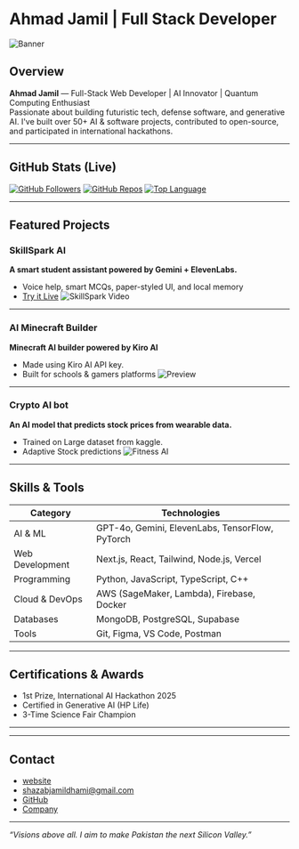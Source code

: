 
# Ahmad Jamil | Full Stack Developer

![Banner](https://images.unsplash.com/photo-1504384308090-c894fdcc538d)

##  Overview
**Ahmad Jamil** — Full-Stack Web Developer | AI Innovator | Quantum Computing Enthusiast  
Passionate about building futuristic tech, defense software, and generative AI. I've built over 50+ AI & software projects, contributed to open-source, and participated in international hackathons.

---

##  GitHub Stats (Live)
[![GitHub Followers](https://img.shields.io/github/followers/Ahmadjamil888?style=for-the-badge&color=blue)](https://github.com/Ahmadjamil888)
[![GitHub Repos](https://img.shields.io/badge/Public%20Repos-53-blueviolet?style=for-the-badge)](https://github.com/Ahmadjamil888?tab=repositories)
[![Top Language](https://img.shields.io/github/languages/top/Ahmadjamil888/AI_STUDY_ASSISTANT?style=for-the-badge&color=ff69b4)](https://github.com/Ahmadjamil888)

---

##  Featured Projects

### SkillSpark AI
**A smart student assistant powered by Gemini + ElevenLabs.**
-  Voice help, smart MCQs, paper-styled UI, and local memory
-  [Try it Live](https://ai-study-assistant-swart.vercel.app)
![SkillSpark Video](https://media.giphy.com/media/v1.Y2lkPTc5MGI3NjExOTJlZTdkMDJhYTIzOTZiNzhhYzgzOTM5YmE4MTFjMjFjNTY3M2RlNSZjdD1n/XG52QhxSKjTcmde1K0/giphy.gif)

---

### AI Minecraft Builder
**Minecraft AI builder powered by Kiro AI**
-  Made using Kiro AI API key.
-  Built for schools & gamers platforms
![Preview](https://media.giphy.com/media/l0ExncehJzexFpRHq/giphy.gif)

---

### Crypto AI bot
**An AI model that predicts stock prices from wearable data.**
-  Trained on Large dataset from kaggle.
- Adaptive Stock predictions
![Fitness AI](https://media.giphy.com/media/3o7bu3XilJ5BOiSGic/giphy.gif)

---

##  Skills & Tools

| Category         | Technologies |
|------------------|--------------|
| AI & ML          | GPT-4o, Gemini, ElevenLabs, TensorFlow, PyTorch |
| Web Development  | Next.js, React, Tailwind, Node.js, Vercel |
| Programming      | Python, JavaScript, TypeScript, C++ |
| Cloud & DevOps   | AWS (SageMaker, Lambda), Firebase, Docker |
| Databases        | MongoDB, PostgreSQL, Supabase |
| Tools            | Git, Figma, VS Code, Postman |

---

##  Certifications & Awards
-  1st Prize, International AI Hackathon 2025
-  Certified in Generative AI (HP Life)
-  3-Time Science Fair Champion

---

---

##  Contact
-  [website](https://ahmad-site-three.vercel.app/)
-  shazabjamildhami@gmail.com
-  [GitHub](https://github.com/Ahmadjamil888)
-  [Company](https://zehanx.vercel.app)

---

_“Visions above all. I aim to make Pakistan the next Silicon Valley.”_
